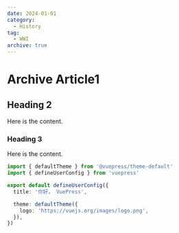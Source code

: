 ```yaml
---
date: 2024-01-01
category:
  - History
tag:
  - WWI
archive: true
---
```


# Archive Article1

## Heading 2

Here is the content.

### Heading 3

Here is the content.

```ts title=".vuepress/config.ts"
import { defaultTheme } from '@vuepress/theme-default'
import { defineUserConfig } from 'vuepress'

export default defineUserConfig({
  title: '你好， VuePress',

  theme: defaultTheme({
    logo: 'https://vuejs.org/images/logo.png',
  }),
})
```


